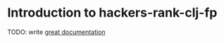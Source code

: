 # Introduction to hackers-rank-clj-fp

TODO: write [great documentation](http://jacobian.org/writing/what-to-write/)

